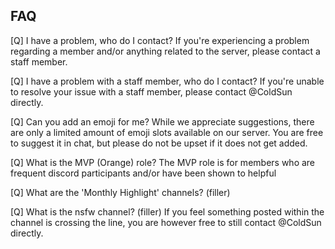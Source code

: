 ## FAQ

[Q] I have a problem, who do I contact?
If you're experiencing a problem regarding a member and/or anything related to the server, please contact a staff member.

[Q] I have a problem with a staff member, who do I contact?
If you're unable to resolve your issue with a staff member, please contact @ColdSun directly.

[Q] Can you add an emoji for me?
While we appreciate suggestions, there are only a limited amount of emoji slots available on our server. You are free to suggest it in chat, but please do not be upset if it does not get added.

[Q] What is the MVP (Orange) role?
The MVP role is for members who are frequent discord participants and/or have been shown to helpful

[Q] What are the 'Monthly Highlight' channels?
(filler)

[Q] What is the nsfw channel?
(filler)
If you feel something posted within the channel is crossing the line, you are however free to still contact @ColdSun directly.
